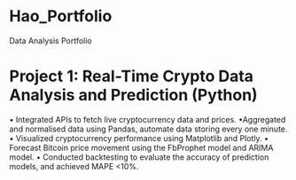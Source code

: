 # Hao_Portfolio
Data Analysis Portfolio

# Project 1: Real-Time Crypto Data Analysis and Prediction (Python)
•	Integrated APIs to fetch live cryptocurrency data and prices.
•Aggregated and normalised data using Pandas, automate data storing every one minute.
•	Visualized cryptocurrency performance using Matplotlib and Plotly.
•	Forecast Bitcoin price movement using the FbProphet model and ARIMA model.
•	Conducted backtesting to evaluate the accuracy of prediction models, and achieved MAPE <10%.

